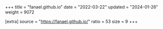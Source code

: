 +++
title = "fanael.github.io"
date = "2022-03-22"
updated = "2024-01-26"
weight = 9072

[extra]
source = "https://fanael.github.io/"
ratio = 53
size = 9
+++
